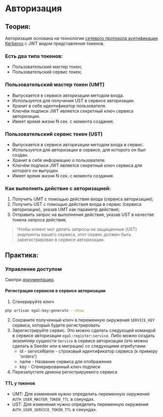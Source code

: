 # Авторизация

## Теория:

Авторизация основана на технологии [сетевого протокола аунтификации Kerberos](https://ru.wikipedia.org/wiki/Kerberos) с JWT видом представления токенов.

### Есть два типа токенов:
* Пользовательский мастер токен;
* Пользовательский сервис токен;

### Пользовательский мастер токен (UMT)
* Выпускается в сервисе авторизации методом входа.
* Используется для получения UST в сервисе авторизации.
* Хранит в себе идентификатор пользователя.
* Ключём подписи JWT является секретный ключ сервиса авторизации.
* Имеет время жизни N сек. с момента создания.

### Пользовательский сервис токен (UST)
* Выпускается в сервисе авторизации методом входа в сервис.
* Используется для авторизации в сервисе, для которого он был создан.
* Хранит в себе информацию о пользователе.
* Ключём подписи JWT является секретный ключ сервиса для которого он выпущен.
* Имеет время жизни N сек. с момента создания.

### Как выполнить действие с авторизацией:
1. Получить UMT с помощью действия входа (сервиса авторизации);
2. Получить UST с помощью действия входа в сервис (сервиса авторизации), указав UMT как параметр действия;
3. Отправить запрос на выполнения действия, указав UST в качестве токена запроса действия;

> Чтобы клиент мог делать запросы на защищенные (UST) эндпоинты вашего сервиса, этот сервис должен быть зарегистрирован в сервисе авторизации.

## Практика:

### Управление доступом

Смотри [документацию](/server/access_control.md).


#### Регистрация сервисов в сервисе авторизации

1. Сгенерируйте ключ
```bash
php artisan egal:key:generate --show
```

2. Сохраните полученный ключ в переменную окружения `SERVICE_KEY` сервиса, который будете регистрировать
3. Зарегистрируйте сервис. Это можно сделать следующей командой в сервисе авторизации `egal:register:service`. 
Либо можно создать экземпляр сущности `Service` в сервисе авторизации (это можно сделать в Seeder или в миграции) со следующими атрибутами:
   * id - serviceName - строковый идентификатор сервиса (к примеру 'orders')
   * name - Название сервиса для отображения
   * key - Сгенерированный ключ подписи
4. Перезапустите демона регистрируемого сервиса


#### TTL у токенов
* UMT: 
Для изменения нужно определить переменную окружения `AUTH_USER_MASTER_TOKEN_TTL` в секундах.
* UST:
Для изменения нужно определить переменную окружения `AUTH_USER_SERVICE_TOKEN_TTL` в секундах.

